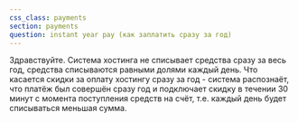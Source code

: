 ```yaml
---
css_class: payments
section: payments
question: instant year pay (как заплатить сразу за год)
---
```

Здравствуйте. Система хостинга не списывает средства сразу за весь год, средства списываются равными долями каждый день. Что касается скидки за оплату хостингу сразу за год - система распознаёт, что платёж был совершён сразу год и подключает скидку в течении 30 минут с момента поступления средств на счёт, т.е. каждый день будет списываться меньшая сумма.